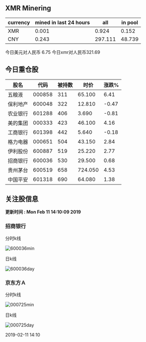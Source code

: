 ## XMR Minering

|currency|mined in last 24 hours|all|in pool|
|---|---|---|---|
|XMR|0.001|0.924|0.152|
|CNY|0.243|297.111|48.739|

今日美元对人民币 6.75	今日xmr对人民币321.69


## 今日重仓股 

|股名|代码|被持数|时价|涨跌%|
|---|---|---|---|---|
|五粮液|000858|311|65.100|6.41|
|保利地产|600048|322|12.810|-0.47|
|农业银行|601288|406|3.690|-0.81|
|美的集团|000333|423|46.100|4.16|
|工商银行|601398|442|5.640|-0.18|
|格力电器|000651|504|43.150|2.84|
|伊利股份|600887|519|25.220|2.77|
|招商银行|600036|530|29.500|0.68|
|贵州茅台|600519|658|724.050|4.53|
|中国平安|601318|690|64.080|1.38|

## 关注股信息
**更新时间 : Mon Feb 11 14:10:09 2019**
### 招商银行 
分时k线

![600036min](http://image.sinajs.cn/newchart/min/n/sh600036.gif)

日k线

![600036day](http://image.sinajs.cn/newchart/daily/n/sh600036.gif)

### 京东方Ａ 
分时k线

![000725min](http://image.sinajs.cn/newchart/min/n/sz000725.gif)

日k线

![000725day](http://image.sinajs.cn/newchart/daily/n/sz000725.gif)

2019-02-11 14:10